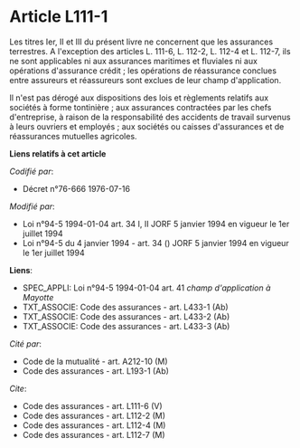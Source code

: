 # Article L111-1

Les titres Ier, II et III du présent livre ne concernent que les assurances terrestres. A l'exception des articles L. 111-6,
L. 112-2, L. 112-4 et L. 112-7, ils ne sont applicables ni aux assurances maritimes et fluviales ni aux opérations
d'assurance crédit ; les opérations de réassurance conclues entre assureurs et réassureurs sont exclues de leur champ
d'application.

Il n'est pas dérogé aux dispositions des lois et règlements relatifs aux sociétés à forme tontinière ; aux assurances
contractées par les chefs d'entreprise, à raison de la responsabilité des accidents de travail survenus à leurs ouvriers et
employés ; aux sociétés ou caisses d'assurances et de réassurances mutuelles agricoles.

**Liens relatifs à cet article**

_Codifié par_:

  - Décret n°76-666 1976-07-16

_Modifié par_:

  - Loi n°94-5 1994-01-04 art. 34 I, II JORF 5 janvier 1994 en vigueur le 1er juillet 1994
  - Loi n°94-5 du 4 janvier 1994 - art. 34 () JORF 5 janvier 1994 en vigueur le 1er juillet 1994

**Liens**:

  - SPEC_APPLI: Loi n°94-5 1994-01-04 art. 41 *champ d'application à Mayotte*
  - TXT_ASSOCIE: Code des assurances - art. L433-1 (Ab)
  - TXT_ASSOCIE: Code des assurances - art. L433-2 (Ab)
  - TXT_ASSOCIE: Code des assurances - art. L433-3 (Ab)

_Cité par_:

  - Code de la mutualité - art. A212-10 (M)
  - Code des assurances - art. L193-1 (Ab)

_Cite_:

  - Code des assurances - art. L111-6 (V)
  - Code des assurances - art. L112-2 (M)
  - Code des assurances - art. L112-4 (M)
  - Code des assurances - art. L112-7 (M)
